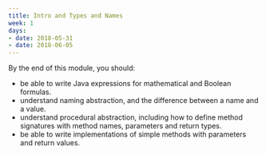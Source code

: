 ```yaml
---
title: Intro and Types and Names
week: 1
days:
- date: 2018-05-31
- date: 2018-06-05
---
```

By the end of this module, you should:
<UL>
<LI>be able to write Java expressions for mathematical and Boolean formulas.</LI>
<LI>understand naming abstraction, and the difference between a name and a value.</LI>
<LI>understand procedural abstraction, including how to define method signatures with method names, parameters and return types.</LI>
<LI>be able to write implementations of simple methods with parameters and return values.</LI>
</UL>
